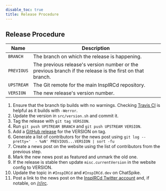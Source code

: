 ```yaml
---
disable_toc: true
title: Release Procedure
---
```


## Release Procedure

Name       | Description
---------- | -------
`BRANCH`   | The branch on which the release is happening.
`PREVIOUS` | The previous release's version number or the previous branch if the release is the first on that branch.
`UPSTREAM` | The Git remote for the main InspIRCd repository.
`VERSION`  | The new release's version number.

1. Ensure that the branch tip builds with no warnings. Checking [Travis CI](https://travis-ci.com/inspircd/inspircd) is helpful as it builds with `-Werror`.
2. Update the version in `src/version.sh` and commit it.
3. Tag the release with `git tag VERSION`.
4. Run `git push UPSTREAM BRANCH` and `git push UPSTREAM VERSION`.
5. Add a [GitHub release](https://github.com/inspircd/inspircd/tags) for the VERSION on tag.
6. Generate a list of contributors for the news post using `git log --pretty='  - %aN' PREVIOUS...VERSION | sort -fu`
7. Create a news post on the website using the list of contributors from the previous step.
8. Mark the new news post as featured and unmark the old one.
9. If the release is stable then update `misc.currentVersion` in the website config to VERSION.
10. Update the topic in `#InspIRCd` and `#InspIRCd.dev` on ChatSpike.
11. Post a link to the news post on the [InspIRCd Twitter account](https://twitter.com/InspIRCdTeam) and, if notable, on [/r/irc](https://old.reddit.com/r/irc/).
